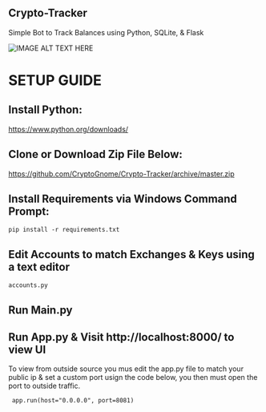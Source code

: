 ## Crypto-Tracker
Simple Bot to Track Balances using Python, SQLite, &amp; Flask


![IMAGE ALT TEXT HERE](https://i.imgur.com/Cx9WaJ7.png)


# SETUP GUIDE

## Install Python: 

https://www.python.org/downloads/

## Clone or Download Zip File Below:

https://github.com/CryptoGnome/Crypto-Tracker/archive/master.zip

## Install Requirements via Windows Command Prompt:

```pip install -r requirements.txt```


## Edit Accounts to match Exchanges & Keys using a text editor

```accounts.py```

## Run Main.py

## Run App.py & Visit http://localhost:8000/ to view UI

To view from outside source you mus edit the app.py file to match your public ip & set a custom port usign the code below, you then must open the port to outside traffic.

``` app.run(host="0.0.0.0", port=8081)```
